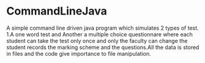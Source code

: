# CommandLineJava
A simple command line driven java program which simulates 2 types of test. 1.A one word test and Another a multiple choice questionnare where each student can take the test only once and only the faculty can change the student records the marking scheme and the questions.All the  data is stored in files and the code give importance to file manipulation.
